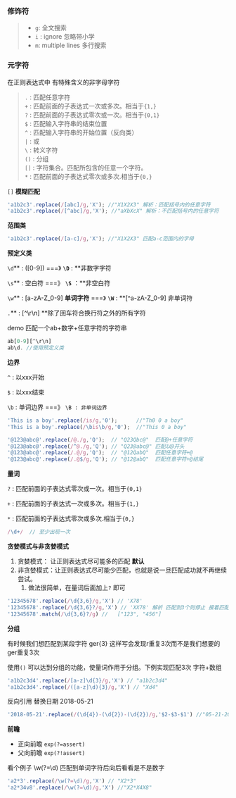 ### 修饰符

> * `g`: 全文搜索
> * `i` : ignore 忽略带小学
> * `m`: multiple lines 多行搜索

### 元字符

在正则表达式中 有特殊含义的非字母字符

> `.` : 匹配任意字符  
> `+` : 匹配前面的子表达式一次或多次。相当于`{1,}`  
> `?` : 匹配前面的子表达式零次或一次。相当于`{0,1}`  
> `$` : 匹配输入字符串的结束位置  
> `^` : 匹配输入字符串的开始位置（反向类）  
> `|` :  或  
> `\` :  转义字符  
> `()` :  分组  
> `[]` : 字符集合。匹配所包含的任意一个字符。  
> `*` : 匹配前面的子表达式零次或多次.相当于`{0,}`

`[]` **模糊匹配**

```js
'a1b2c3'.replace(/[abc]/g,'X'); //"X1X2X3" 解析：匹配括号内的任意字符
'a1b2c3'.replace(/[^abc]/g,'X'); //"aXbXcX" 解析：不匹配括号内的任意字符
```

**范围类**

```js
'a1b2c3'.replace(/[a-c]/g,'X'); //"X1X2X3" 匹配a-c范围内的字母
```

**预定义类**

`\d`** : \(\[0-9\]\)  ===》 **`\D`** : **非数字字符

`\s`** : 空白符 ===》 **`\S`** ：**非空白符

`\w`** : \[a-zA-Z\_0-9\] **单词字符** ===》 **`\W`** : **\[^a-zA-Z\_0-9\] 非单词符

`.`** : \[^\r\n\]  **除了回车符合换行符之外的所有字符

demo 匹配一个ab+数字+任意字符的字符串

```js
ab[0-9][^\r\n]
ab\d. //使用预定义类
```

**边界**

`^` : 以xxx开始

`$` : 以xxx结束

`\b` : 单词边界 ===》 `\B : 非单词边界`

```js
'This is a boy'.replace(/is/g,'0');      //"Th0 0 a boy"
'This is a boy'.replace(/\bis\b/g,'0');  //"This 0 a boy"
```

```js
'@123@abc@'.replace(/@./g,'Q');  // "Q23Qbc@"  匹配@+任意字符
'@123@abc@'.replace(/^@./g,'Q'); // "Q23@abc@" 匹配以@开头
'@123@abc@'.replace(/.@/g,'Q');  // "@12QabQ"  匹配任意字符+@
'@123@abc@'.replace(/.@$/g,'Q'); // "@12@abQ"  匹配任意字符+@结尾
```

**量词**

`?` : 匹配前面的子表达式零次或一次。相当于`{0,1}`

`+` : 匹配前面的子表达式一次或多次。相当于`{1,}`

`*` : 匹配前面的子表达式零次或多次.相当于`{0,}`

```js
/\d+/  // 至少出现一次
```

**贪婪模式与非贪婪模式**

1. 贪婪模式： 让正则表达式尽可能多的匹配 **默认**
2. 非贪婪模式：让正则表达式尽可能少匹配，也就是说一旦匹配成功就不再继续尝试。
   1. 做法很简单，在量词后面加上`?` 即可

```js
'12345678'.replace(/\d{3,6}/g,'X') // 'X78' 
'12345678'.replace(/\d{3,6}?/g,'X') // 'XX78' 解析 匹配到3个则停止 接着匹配
'12345678'.match(/\d{3,6}?/g) //   ["123", "456"]
```

**分组**

有时候我们想匹配到某段字符 ger{3} 这样写会发现r重复3次而不是我们想要的ger重复3次

使用`()` 可以达到分组的功能，使量词作用于分组。下例实现匹配3次 字符+数组

```js
'a1b2c3d4'.replace(/[a-z]\d{3}/g,'X') // "a1b2c3d4"
'a1b2c3d4'.replace(/([a-z]\d){3}/g,'X') // "Xd4"
```

反向引用 替换日期 2018-05-21

```js
'2018-05-21'.replace(/(\d{4})-(\d{2})-(\d{2})/g,'$2-$3-$1') //"05-21-2018"
```

**前瞻**

* 正向前瞻 `exp(?=assert)`
* 父向前瞻 `exp(?!assert)`

看个例子 \w\(?=\d\) 匹配到单词字符后向后看看是不是数字

```js
'a2*3'.replace(/\w(?=\d)/g,'X') // "X2*3"
'a2*34v8'.replace(/\w(?=\d)/g,'X') //"X2*X4X8"
```



